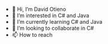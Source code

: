 - 👋 Hi, I’m David Otieno 
- 👀 I’m interested in C# and Java 
- 🌱 I’m currently learning C# and Java
- 💞️ I’m looking to collaborate in C#
- 📫 How to reach 

<!---
dav7d-55/dav7d-55 is a ✨ special ✨ repository because its `README.md` (this file) appears on your GitHub profile.
You can click the Preview link to take a look at your changes.
--->
